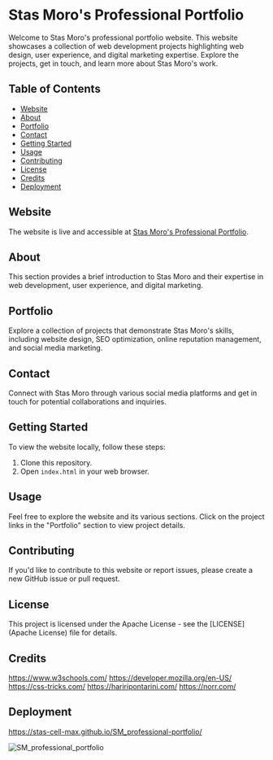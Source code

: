 # Stas Moro's Professional Portfolio

Welcome to Stas Moro's professional portfolio website. This website showcases a collection of web development projects highlighting web design, user experience, and digital marketing expertise. Explore the projects, get in touch, and learn more about Stas Moro's work.

## Table of Contents
- [Website](#website)
- [About](#about)
- [Portfolio](#portfolio)
- [Contact](#contact)
- [Getting Started](#getting-started)
- [Usage](#usage)
- [Contributing](#contributing)
- [License](#license)
- [Credits](#credits)
- [Deployment](#deployment)

## Website
The website is live and accessible at [Stas Moro's Professional Portfolio](https://stas-cell-max.github.io/SM_professional-portfolio/).

## About
This section provides a brief introduction to Stas Moro and their expertise in web development, user experience, and digital marketing.

## Portfolio
Explore a collection of projects that demonstrate Stas Moro's skills, including website design, SEO optimization, online reputation management, and social media marketing.

## Contact
Connect with Stas Moro through various social media platforms and get in touch for potential collaborations and inquiries.

## Getting Started
To view the website locally, follow these steps:

1. Clone this repository.
2. Open `index.html` in your web browser.

## Usage
Feel free to explore the website and its various sections. Click on the project links in the "Portfolio" section to view project details.

## Contributing
If you'd like to contribute to this website or report issues, please create a new GitHub issue or pull request.

## License
This project is licensed under the Apache License  - see the [LICENSE](Apache License) file for details.

## Credits
https://www.w3schools.com/
https://developer.mozilla.org/en-US/
https://css-tricks.com/
https://hariripontarini.com/
https://norr.com/

## Deployment 
https://stas-cell-max.github.io/SM_professional-portfolio/

![SM_professional_portfolio](https://github.com/Stas-Cell-Max/SM_professional-portfolio/assets/137020431/cb4afff8-45b4-477b-b20d-e7253955ffbd)
